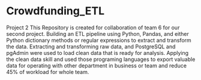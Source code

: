 # Crowdfunding_ETL
Project 2 
This Repository is created for collaboration of team 6 for our second project. 
Building an ETL pipeline using Python, Pandas, and either Python dictionary methods or regular expressions to extract and transform the data.
Extracting and transforming raw data, and PostgreSQL and pgAdmin were used to load clean data that is ready for analysis. 
Applying the clean data skill and used those programing languages to export valuable data for operating with other department in business or team and reduce 45% of workload for whole team.
